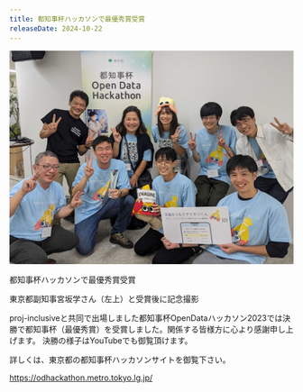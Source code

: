 ```yaml
---
title: 都知事杯ハッカソンで最優秀賞受賞
releaseDate: 2024-10-22
---
```

![](/image/media.jpg)

都知事杯ハッカソンで最優秀賞受賞

東京都副知事宮坂学さん（左上）と受賞後に記念撮影

proj-inclusiveと共同で出場しました都知事杯OpenDataハッカソン2023では決勝で都知事杯（最優秀賞）を受賞しました。関係する皆様方に心より感謝申し上げます。
決勝の様子はYouTubeでも御覧頂けます。

詳しくは、東京都の都知事杯ハッカソンサイトを御覧下さい。

<https://odhackathon.metro.tokyo.lg.jp/>
